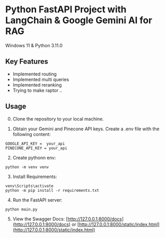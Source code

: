 # Python FastAPI Project with LangChain & Google ‎Gemini AI for RAG

Windows 11 & Python 3.11.0  

## Key Features

- Implemented routing
- Implemented multi queries
- Implemented reranking
- Trying to make raptor ..
  
## Usage
0. Clone the repository to your local machine.

1. Obtain your Gemini and Pinecone API keys. Create a .env file with the following content: 

```
GOOGLE_API_KEY =  your_api
PINECONE_API_KEY = your_api
```

2. Create pythonn env: 
```
python -m venv venv
```
3. Install Requirements:
```
venv\Scripts\activate
python -m pip install -r requirements.txt
```
4. Run the FastAPI server:
```
python main.py
```
5. View the Swagger Docs: [http://127.0.0.1:8000/docs](http://127.0.0.1:8000/docs) or [http://127.0.0.1:8000/static/index.html](http://127.0.0.1:8000/static/index.html)

